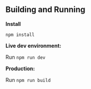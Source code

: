 ## Building and Running 

**Install**

`npm install`

**Live dev environment:**

Run `npm run dev`

**Production:**

Run `npm run build` 